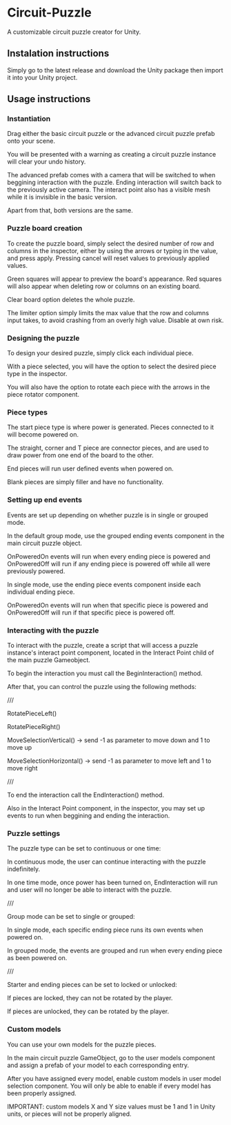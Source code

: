 # Circuit-Puzzle
A customizable circuit puzzle creator for Unity.

## Instalation instructions
Simply go to the latest release and download the Unity package then import it into your Unity project.

## Usage instructions

### Instantiation
Drag either the basic circuit puzzle or the advanced circuit puzzle prefab onto your scene.

You will be presented with a warning as creating a circuit puzzle instance will clear your undo history.

The advanced prefab comes with a camera that will be switched to when beggining interaction with the puzzle. Ending interaction will switch back to the previously active camera. The interact point also has a visible mesh while it is invisible in the basic version.

Apart from that, both versions are the same.

### Puzzle board creation
To create the puzzle board, simply select the desired number of row and columns in the inspector, either by using the arrows or typing in the value, and press apply. Pressing cancel will reset values to previously applied values.

Green squares will appear to preview the board's appearance. Red squares will also appear when deleting row or columns on an existing board.

Clear board option deletes the whole puzzle.

The limiter option simply limits the max value that the row and columns input takes, to avoid crashing from an overly high value. Disable at own risk.

### Designing the puzzle
To design your desired puzzle, simply click each individual piece.

With a piece selected, you will have the option to select the desired piece type in the inspector.

You will also have the option to rotate each piece with the arrows in the piece rotator component.

### Piece types
The start piece type is where power is generated. Pieces connected to it will become powered on.

The straight, corner and T piece are connector pieces, and are used to draw power from one end of the board to the other.

End pieces will run user defined events when powered on.

Blank pieces are simply filler and have no functionality.

### Setting up end events
Events are set up depending on whether puzzle is in single or grouped mode.

In the default group mode, use the grouped ending events component in the main circuit puzzle object.

OnPoweredOn events will run when every ending piece is powered and OnPoweredOff will run if any ending piece is powered off while all were previously powered.

In single mode, use the ending piece events component inside each individual ending piece.

OnPoweredOn events will run when that specific piece is powered and OnPoweredOff will run if that specific piece is powered off.

### Interacting with the puzzle
To interact with the puzzle, create a script that will access a puzzle instance's interact point component, located in the Interact Point child of the main puzzle Gameobject.

To begin the interaction you must call the BeginInteraction() method.

After that, you can control the puzzle using the following methods:

///

RotatePieceLeft()

RotatePieceRight()

MoveSelectionVertical() -> send -1 as parameter to move down and 1 to move up

MoveSelectionHorizontal() -> send -1 as parameter to move left and 1 to move right

///

To end the interaction call the EndInteraction() method.

Also in the Interact Point component, in the inspector, you may set up events to run when beggining and ending the interaction.

### Puzzle settings
The puzzle type can be set to continuous or one time:

In continuous mode, the user can continue interacting with the puzzle indefinitely.

In one time mode, once power has been turned on, EndInteraction will run and user will no longer be able to interact with the puzzle.

///

Group mode can be set to single or grouped:

In single mode, each specific ending piece runs its own events when powered on.

In grouped mode, the events are grouped and run when every ending piece as been powered on.

///

Starter and ending pieces can be set to locked or unlocked:

If pieces are locked, they can not be rotated by the player.

If pieces are unlocked, they can be rotated by the player.

### Custom models
You can use your own models for the puzzle pieces.

In the main circuit puzzle GameObject, go to the user models component and assign a prefab of your model to each corresponding entry.

After you have assigned every model, enable custom models in user model selection component. You will only be able to enable if every model has been properly assigned.

IMPORTANT: custom models X and Y size values must be 1 and 1 in Unity units, or pieces will not be properly aligned.
